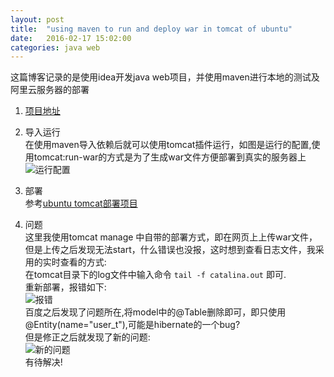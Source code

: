 ```yaml
---
layout: post
title:  "using maven to run and deploy war in tomcat of ubuntu"
date:   2016-02-17 15:02:00
categories: java web
---
```

这篇博客记录的是使用idea开发java web项目，并使用maven进行本地的测试及阿里云服务器的部署  
1. [项目地址](https://github.com/DengrongGuan12/tongbao)  

2. 导入运行  
  在使用maven导入依赖后就可以使用tomcat插件运行，如图是运行的配置,使用tomcat:run-war的方式是为了生成war文件方便部署到真实的服务器上  
  ![运行配置](http://i11.tietuku.com/0e5323e618b0314dt.jpg)  

3. 部署  
  参考[ubuntu tomcat部署项目](http://tianyongwei.logdown.com/posts/245849-linux-deployment-projects)  

4. 问题  
  这里我使用tomcat manage 中自带的部署方式，即在网页上上传war文件，但是上传之后发现无法start，什么错误也没报，这时想到查看日志文件，我采用的实时查看的方式:  
  在tomcat目录下的log文件中输入命令 `tail -f catalina.out` 即可.  
  重新部署，报错如下:  
  ![报错](http://i12.tietuku.com/8b81644f02dfc6bbt.jpg)  
  百度之后发现了问题所在,将model中的@Table删除即可，即只使用@Entity(name="user_t"),可能是hibernate的一个bug?  
  但是修正之后就发现了新的问题:  
  ![新的问题](http://i13.tietuku.com/63243c8fde24041ct.jpg)  
  有待解决!  